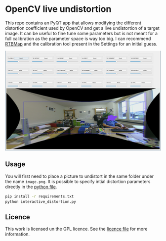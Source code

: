 # OpenCV live undistortion

 This repo contains an PyQT app that allows modifying the different distortion coefficient used by OpenCV and get a live undistortion of a target image. It can be useful to fine tune some parameters but is not meant for a full calibration as the parameter space is way too big. I can recommend [RTBMap](http://introlab.github.io/rtabmap/) and the calibration tool present in the Settings for an initial guess.

![Screenshot](./screenshot.png)

 ## Usage

 You will first need to place a picture to undistort in the same folder under the name `image.png`. 
 It is possible to specify intial distortion parameters directly in the [python file](interactive_distortion.py#L120).

 ```bash
 pip install -r requirements.txt
 python interactive_distortion.py 
 ```

## Licence 

This work is licensed un the GPL licence. See the [licence file](LICENCE) for more information.
